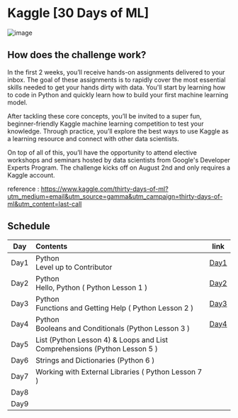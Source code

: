 # Kaggle [30 Days of ML]

![image](https://user-images.githubusercontent.com/77032455/127953298-32516696-95fd-4bc9-a634-e73236bb4819.png)

## How does the challenge work?

In the first 2 weeks, you’ll receive hands-on assignments delivered to your inbox. The goal of these assignments is to rapidly cover the most essential skills needed to get your hands dirty with data. You'll start by learning how to code in Python and quickly learn how to build your first machine learning model.

After tackling these core concepts, you’ll be invited to a super fun, beginner-friendly Kaggle machine learning competition to test your knowledge. Through practice, you’ll explore the best ways to use Kaggle as a learning resource and connect with other data scientists.

On top of all of this, you’ll have the opportunity to attend elective workshops and seminars hosted by data scientists from Google's Developer Experts Program. The challenge kicks off on August 2nd and only requires a Kaggle account.

reference : https://www.kaggle.com/thirty-days-of-ml?utm_medium=email&utm_source=gamma&utm_campaign=thirty-days-of-ml&utm_content=last-call



## **Schedule**

| Day  | Contents                                                     |                             link                             |
| :--: | :----------------------------------------------------------- | :----------------------------------------------------------: |
| Day1 | Python <br />Level up to Contributor                         | [Day1](https://github.com/seok-jong/Kaggle_30Days_ofML/tree/master/Day1) |
| Day2 | Python<br />Hello, Python ( Python Lesson 1 )                | [Day2](https://github.com/seok-jong/Kaggle_30Days_ofML/tree/master/Day2) |
| Day3 | Python<br />Functions and Getting Help ( Python Lesson 2 )   | [Day3](https://github.com/seok-jong/Kaggle_30Days_ofML/tree/master/Day3) |
| Day4 | Python<br />Booleans and Conditionals (Python Lesson 3 )     | [Day4](https://github.com/seok-jong/Kaggle_30Days_ofML/tree/master/Day4) |
| Day5 | List (Python Lesson 4) & Loops and List Comprehensions (Python Lesson 5 ) |                                                              |
| Day6 | Strings and Dictionaries (Python 6 )                         |                                                              |
| Day7 | Working with External Libraries ( Python Lesson 7 )          |                                                              |
| Day8 |                                                              |                                                              |
| Day9 |                                                              |                                                              |

